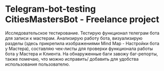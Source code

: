 # Telegram-bot-testing CitiesMastersBot - Freelance project
Исследовательское тестирование. Тестирую функционал телеграм бота для записи к мастерам. 
Анализирую работу бота, визуализирую разделы (здесь прикрепила изображениями Mind Map - Настройки бота у Мастера), составляю чек-листы для проверки функционала работы бота у Мастера и Клиента. На обнаруженные баги завожу баг-репорты, также помечаю, что можно исправить/ добавить для удобства использования пользователю.
